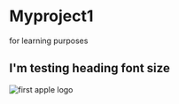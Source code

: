 # Myproject1
for learning purposes

## I'm testing heading font size


![first apple logo](https://cdn.mos.cms.futurecdn.net/guS7zuR66hehuN4LeWPyVY.jpg)


